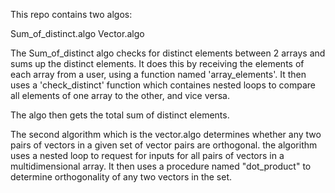 This repo contains two algos:

Sum_of_distinct.algo
Vector.algo

The Sum_of_distinct algo checks for distinct elements between 2 arrays and sums up the distinct elements. It does this by receiving the elements of each array from a user, using a function named 'array_elements'. It then uses a 'check_distinct' function which containes nested loops to compare all elements of one array to the other, and vice versa.

The algo then gets the total sum of distinct elements.

The second algorithm which is the vector.algo determines whether any two pairs of vectors in a given set of vector pairs are orthogonal. the algorithm uses a nested loop to request for inputs for all pairs of vectors in a multidimensional array. It then uses a procedure named "dot_product" to determine orthogonality of any two vectors in the set.
